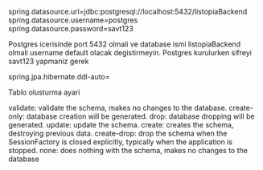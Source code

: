 spring.datasource.url=jdbc:postgresql://localhost:5432/listopiaBackend
spring.datasource.username=postgres
spring.datasource.password=savt123


Postgres icerisinde port 5432 olmali ve database ismi listopiaBackend olmali
username default olacak degistirmeyin. 
Postgres kurulurken sifreyi savt123 yapmaniz gerek

spring.jpa.hibernate.ddl-auto=

Tablo olusturma ayari

validate: validate the schema, makes no changes to the database.
create-only: database creation will be generated.
drop: database dropping will be generated.
update: update the schema.
create: creates the schema, destroying previous data.
create-drop: drop the schema when the SessionFactory is closed explicitly, typically when the application is stopped.
none: does nothing with the schema, makes no changes to the database
